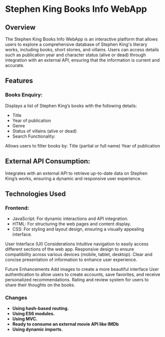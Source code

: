 # Stephen King Books Info WebApp

## Overview
The Stephen King Books Info WebApp is an interactive platform that allows users to explore a comprehensive database of Stephen King's literary works, including books, short stories, and villains. Users can access details such as publication year and character status (alive or dead) through integration with an external API, ensuring that the information is current and accurate.

## Features
### Books Enquiry:

Displays a list of Stephen King’s books with the following details:
- Title
- Year of publication
- Genre
- Status of villains (alive or dead)
- Search Functionality:

Allows users to filter books by:
Title (partial or full name)
Year of publication

## External API Consumption:

Integrates with an external API to retrieve up-to-date data on Stephen King’s works, ensuring a dynamic and responsive user experience.

## Technologies Used

### Frontend:
- JavaScript: For dynamic interactions and API integration.
- HTML: For structuring the web pages and content display.
- CSS: For styling and layout design, ensuring a visually appealing interface.

User Interface (UI) Considerations
Intuitive navigation to easily access different sections of the web app.
Responsive design to ensure compatibility across various devices (mobile, tablet, desktop).
Clear and concise presentation of information to enhance user experience.

Future Enhancements
Add images to create a more beautiful interface
User authentication to allow users to create accounts, save favorites, and receive personalized recommendations.
Rating and review system for users to share their thoughts on the books.


### Changes

 -  **Using hash-based routing.**
 -  **Using ES6 modules.**
 -  **Using MVC.**
 -  **Ready to consume an external movie API like IMDb**
 -  **Using dynamic imports.**
